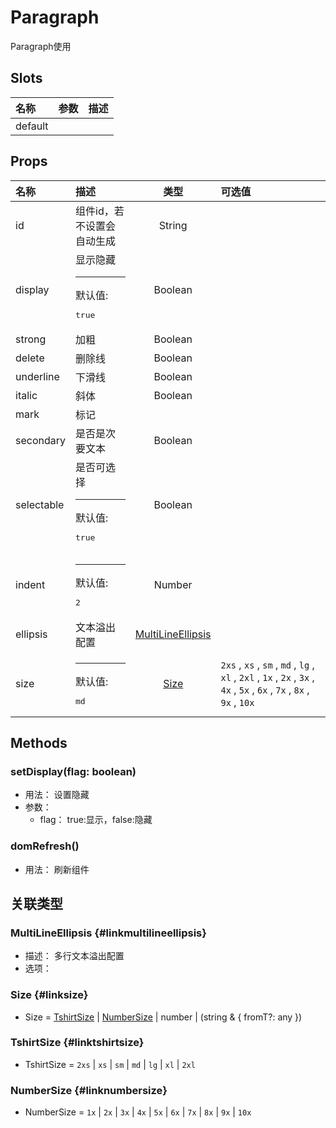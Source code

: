 # Paragraph


Paragraph使用

## Slots


<div class="slots">

| 名称    | 参数 | 描述 |
| :------ | :--- | :--- |
| default |      |      |

</div>



## Props


<div class="props">

| 名称       | 描述                                     |                     类型                    | 可选值                                                                                                                  |
| :--------- | :--------------------------------------- | :-----------------------------------------: | :---------------------------------------------------------------------------------------------------------------------- |
| id         | 组件id，若不设置会自动生成               |                    String                   |                                                                                                                         |
| display    | 显示隐藏<hr>默认值:<br><pre>true</pre>   |                   Boolean                   |                                                                                                                         |
| strong     | 加粗                                     |                   Boolean                   |                                                                                                                         |
| delete     | 删除线                                   |                   Boolean                   |                                                                                                                         |
| underline  | 下滑线                                   |                   Boolean                   |                                                                                                                         |
| italic     | 斜体                                     |                   Boolean                   |                                                                                                                         |
| mark       | 标记                                     |                                             |                                                                                                                         |
| secondary  | 是否是次要文本                           |                   Boolean                   |                                                                                                                         |
| selectable | 是否可选择<hr>默认值:<br><pre>true</pre> |                   Boolean                   |                                                                                                                         |
| indent     | <hr>默认值:<br><pre>2</pre>              |                    Number                   |                                                                                                                         |
| ellipsis   | 文本溢出配置                             | [MultiLineEllipsis](#linkmultilineellipsis) |                                                                                                                         |
| size       | <hr>默认值:<br><pre>md</pre>             |              [Size](#linksize)              | `2xs` , `xs` , `sm` , `md` , `lg` , `xl` , `2xl` , `1x` , `2x` , `3x` , `4x` , `5x` , `6x` , `7x` , `8x` , `9x` , `10x` |

</div>



## Methods

### setDisplay(flag: boolean)
- 用法： 设置隐藏
- 参数：
	 - flag： true:显示，false:隐藏

### domRefresh()
- 用法： 刷新组件

## 关联类型



### MultiLineEllipsis {#linkmultilineellipsis}

- 描述： 多行文本溢出配置
- 选项：

### Size {#linksize}

- Size = 	 [TshirtSize](#linktshirtsize) \| [NumberSize](#linknumbersize) \| number \| (string &amp; { fromT?: any })

### TshirtSize {#linktshirtsize}

- TshirtSize = 	 `2xs` \| `xs` \| `sm` \| `md` \| `lg` \| `xl` \| `2xl`

### NumberSize {#linknumbersize}

- NumberSize = 	 `1x` \| `2x` \| `3x` \| `4x` \| `5x` \| `6x` \| `7x` \| `8x` \| `9x` \| `10x`